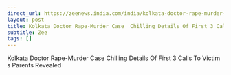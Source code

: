 ```yaml
---
direct_url: https://zeenews.india.com/india/kolkata-doctor-rape-murder-case-chilling-details-of-first-3-calls-to-victims-parents-revealed-2785116.html
layout: post
title: Kolkata Doctor Rape-Murder Case  Chilling Details Of First 3 Calls To Victim s Parents Revealed
subtitle: Zee
tags: []
---
```


Kolkata Doctor Rape-Murder Case  Chilling Details Of First 3 Calls To Victim s Parents Revealed
